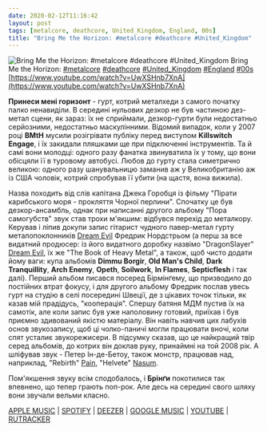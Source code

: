 ```yaml
---
date: 2020-02-12T11:16:42
layout: post
tags: [metalcore, deathcore, United_Kingdom, England, 00s]
title: "Bring Me the Horizon: #metalcore #deathcore #United_Kingdom"
---
```

![Bring Me the Horizon: #metalcore #deathcore #United_Kingdom](https://i.ytimg.com/vi/UwXSHnb7XnA/hqdefault.jpg)
Bring Me the Horizon: [#metalcore](/tags/#metalcore) [#deathcore](/tags/#deathcore) [#United_Kingdom](/tags/#United_Kingdom) [#England](/tags/#England) [#00s](/tags/#00s) [https://www.youtube.com/watch?v=UwXSHnb7XnA](https://www.youtube.com/watch?v=UwXSHnb7XnA)

**Принеси мені горизонт** - гурт, котрий металхеди з самого початку палко ненавиділи. В середині нульових дезкор не був частиною дез-метал сцени, як зараз: їх не сприймали, дезкор-гурти були недостатньо серйозними, недостатньо маскулінними. Відомий випадок, коли у 2007 році **BMtH** мусили розігрівати публіку перед виступом **Killswitch Engage**, і їх закидали пляшками ще при підключенні інструментів. Та й самі вони молодці: одного разу фанатка звинуватила їх у тому, що вони обісцяли її в туровому автобусі. Любов до гурту стала симетрично великою: одного разу шанувальницю заманив аж у Великобританію аж із США чоловік, котрий спробував її убити (на щастя, вона вижила).

Назва походить від слів капітана Джека Горобця із фільму &quot;Пірати карибського моря - прокляття Чорної перлини&quot;. Спочатку це був дезкор-ансамбль, однак при написанні другого альбому &quot;Пора самогубств&quot; звук став трохи м&#39;якшим: відбувся перехід до металкору. Керував і ліпив докупи запис гітарист чудного павер-метал гурту металопоклонників [Dream Evil](https://t.me/vast_space_unexplored/3098) Фредрик Нордстрьом (а перш за все видатний продюсер: із його видатного доробку назвімо &quot;DragonSlayer&quot; [Dream Evil](https://t.me/vast_space_unexplored/3032), їх же &quot;The Book of Heavy Metal&quot;, а також, щоб чисто додати йому ваги: купа альбомів **Dimmu Borgir**, **Old Man&#39;s Child**, **Dark Tranquillity**, **Arch Enemy**, **Opeth**, **Soilwork**, **In Flames**, **Septicflesh** і так далі). Перший альбом писався посеред Бірмінґему, що призводило до постійних втрат фокусу, і для другого альбому Фредрик послав увесь гурт на студію в селі посередині Швеції, де з цікавих точок тільки, як казав мій прадідусь, &quot;кооперація&quot;. Спершу батяня МДМ пустив їх на самотік, але коли запис був уже наполовину готовий, приїхав і був приємно здивований якістю матеріалу. Він навіть навчив цих лабухів основ звукозапису, щоб ці чолко-паничі могли працювати вночі, коли спят усталиє звукорежисери. В підсумку сказав, що це найкращий твір серед альбомів, до котрих він доклав руку, принаймні на той 2008 рік. А шліфував звук - Петер Ін-де-Бетоу, також монстр, працював над, наприклад, &quot;Rebirth&quot; [Pain](https://t.me/vast_space_unexplored/2942), &quot;Helvete&quot; [Nasum](https://t.me/vast_space_unexplored/3172).

Пом&#39;якшення звуку всім сподобалось, і **Брінґи** покотилися так впевнено, що тепер грають поп-рок. Але десь на середині свого шляху вони звучали вельми класно.

[APPLE MUSIC](https://music.apple.com/us/album/suicide-season/1485018440) | [SPOTIFY](https://open.spotify.com/album/1prhMiPHHEEzK5ueEx2vWB) | [DEEZER](https://www.deezer.com/album/7852618?utm_source=deezer&amp;utm_content=album-7852618&amp;utm_term=1601611822_1581498902&amp;utm_medium=web) | [GOOGLE MUSIC](https://play.google.com/music/m/Bmvpbr6kxstyrkfzv5l7gytyq2i?t=Suicide_Season_-_Bring_Me_the_Horizon) | [YOUTUBE](https://www.youtube.com/playlist?list=PLZeQC7DpBTwTct15LOwcaCM2IQddDIC7n) | [RUTRACKER](https://rutracker.org/forum/viewtopic.php?t=5075947)